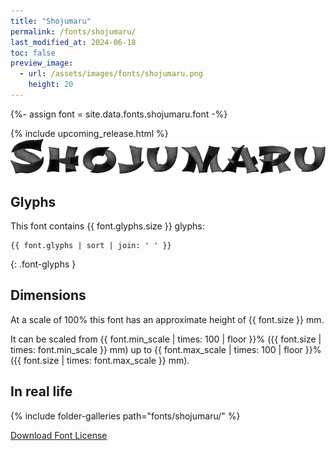 ```yaml
---
title: "Shojumaru"
permalink: /fonts/shojumaru/
last_modified_at: 2024-06-18
toc: false
preview_image:
  - url: /assets/images/fonts/shojumaru.png
    height: 20
---
```

{%- assign font = site.data.fonts.shojumaru.font -%}

{% include upcoming_release.html %} ![Shojumaru](/assets/images/fonts/shojumaru.png)

## Glyphs

This font contains  {{ font.glyphs.size }} glyphs:

```
{{ font.glyphs | sort | join: ' ' }}
```
{: .font-glyphs }

## Dimensions

At a scale of 100% this font has an approximate height of {{ font.size }} mm. 

It can be scaled from {{ font.min_scale | times: 100 | floor }}% ({{ font.size | times: font.min_scale }} mm)
up to {{ font.max_scale | times: 100 | floor }}% ({{ font.size | times: font.max_scale }} mm).


## In real life

{% include folder-galleries path="fonts/shojumaru/" %}



[Download Font License](https://github.com/inkstitch/inkstitch/tree/main/fonts/shojumaru/LICENSE)
